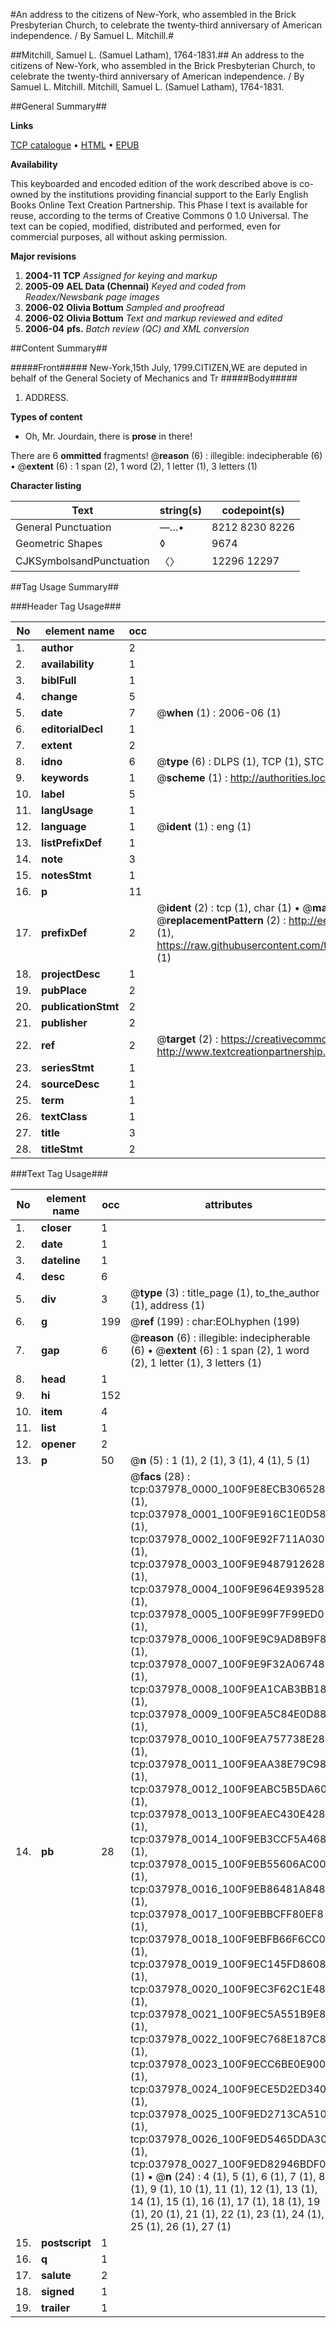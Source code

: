 #An address to the citizens of New-York, who assembled in the Brick Presbyterian Church, to celebrate the twenty-third anniversary of American independence. / By Samuel L. Mitchill.#

##Mitchill, Samuel L. (Samuel Latham), 1764-1831.##
An address to the citizens of New-York, who assembled in the Brick Presbyterian Church, to celebrate the twenty-third anniversary of American independence. / By Samuel L. Mitchill.
Mitchill, Samuel L. (Samuel Latham), 1764-1831.

##General Summary##

**Links**

[TCP catalogue](http://www.ota.ox.ac.uk/tcp/)  • 
[HTML](http://tei.it.ox.ac.uk/tcp/Texts-HTML/free/N28/N28508.html)  • 
[EPUB](http://tei.it.ox.ac.uk/tcp/Texts-EPUB/free/N28/N28508.epub)

**Availability**

This keyboarded and encoded edition of the
	       work described above is co-owned by the institutions
	       providing financial support to the Early English Books
	       Online Text Creation Partnership. This Phase I text is
	       available for reuse, according to the terms of Creative
	       Commons 0 1.0 Universal. The text can be copied,
	       modified, distributed and performed, even for
	       commercial purposes, all without asking permission.

**Major revisions**

1. __2004-11__ __TCP__ *Assigned for keying and markup*
1. __2005-09__ __AEL Data (Chennai)__ *Keyed and coded from Readex/Newsbank page images*
1. __2006-02__ __Olivia Bottum__ *Sampled and proofread*
1. __2006-02__ __Olivia Bottum__ *Text and markup reviewed and edited*
1. __2006-04__ __pfs.__ *Batch review (QC) and XML conversion*

##Content Summary##

#####Front#####
New-York,15th July, 1799.CITIZEN,WE are deputed in behalf of the General Society of Mechanics and Tr
#####Body#####

1. ADDRESS.

**Types of content**

  * Oh, Mr. Jourdain, there is **prose** in there!

There are 6 **ommitted** fragments! 
 @__reason__ (6) : illegible: indecipherable (6)  •  @__extent__ (6) : 1 span (2), 1 word (2), 1 letter (1), 3 letters (1)

**Character listing**


|Text|string(s)|codepoint(s)|
|---|---|---|
|General Punctuation|—…•|8212 8230 8226|
|Geometric Shapes|◊|9674|
|CJKSymbolsandPunctuation|〈〉|12296 12297|

##Tag Usage Summary##

###Header Tag Usage###

|No|element name|occ|attributes|
|---|---|---|---|
|1.|__author__|2||
|2.|__availability__|1||
|3.|__biblFull__|1||
|4.|__change__|5||
|5.|__date__|7| @__when__ (1) : 2006-06 (1)|
|6.|__editorialDecl__|1||
|7.|__extent__|2||
|8.|__idno__|6| @__type__ (6) : DLPS (1), TCP (1), STC (1), NOTIS (1), IMAGE-SET (1), EVANS-CITATION (1)|
|9.|__keywords__|1| @__scheme__ (1) : http://authorities.loc.gov/ (1)|
|10.|__label__|5||
|11.|__langUsage__|1||
|12.|__language__|1| @__ident__ (1) : eng (1)|
|13.|__listPrefixDef__|1||
|14.|__note__|3||
|15.|__notesStmt__|1||
|16.|__p__|11||
|17.|__prefixDef__|2| @__ident__ (2) : tcp (1), char (1)  •  @__matchPattern__ (2) : ([0-9\-]+):([0-9IVX]+) (1), (.+) (1)  •  @__replacementPattern__ (2) : http://eebo.chadwyck.com/downloadtiff?vid=$1&page=$2 (1), https://raw.githubusercontent.com/textcreationpartnership/Texts/master/tcpchars.xml#$1 (1)|
|18.|__projectDesc__|1||
|19.|__pubPlace__|2||
|20.|__publicationStmt__|2||
|21.|__publisher__|2||
|22.|__ref__|2| @__target__ (2) : https://creativecommons.org/publicdomain/zero/1.0/ (1), http://www.textcreationpartnership.org/docs/. (1)|
|23.|__seriesStmt__|1||
|24.|__sourceDesc__|1||
|25.|__term__|1||
|26.|__textClass__|1||
|27.|__title__|3||
|28.|__titleStmt__|2||


###Text Tag Usage###

|No|element name|occ|attributes|
|---|---|---|---|
|1.|__closer__|1||
|2.|__date__|1||
|3.|__dateline__|1||
|4.|__desc__|6||
|5.|__div__|3| @__type__ (3) : title_page (1), to_the_author (1), address (1)|
|6.|__g__|199| @__ref__ (199) : char:EOLhyphen (199)|
|7.|__gap__|6| @__reason__ (6) : illegible: indecipherable (6)  •  @__extent__ (6) : 1 span (2), 1 word (2), 1 letter (1), 3 letters (1)|
|8.|__head__|1||
|9.|__hi__|152||
|10.|__item__|4||
|11.|__list__|1||
|12.|__opener__|2||
|13.|__p__|50| @__n__ (5) : 1 (1), 2 (1), 3 (1), 4 (1), 5 (1)|
|14.|__pb__|28| @__facs__ (28) : tcp:037978_0000_100F9E8ECB306528 (1), tcp:037978_0001_100F9E916C1E0D58 (1), tcp:037978_0002_100F9E92F711A030 (1), tcp:037978_0003_100F9E9487912628 (1), tcp:037978_0004_100F9E964E939528 (1), tcp:037978_0005_100F9E99F7F99ED0 (1), tcp:037978_0006_100F9E9C9AD8B9F8 (1), tcp:037978_0007_100F9E9F32A06748 (1), tcp:037978_0008_100F9EA1CAB3BB18 (1), tcp:037978_0009_100F9EA5C84E0D88 (1), tcp:037978_0010_100F9EA757738E28 (1), tcp:037978_0011_100F9EAA38E79C98 (1), tcp:037978_0012_100F9EABC5B5DA60 (1), tcp:037978_0013_100F9EAEC430E428 (1), tcp:037978_0014_100F9EB3CCF5A468 (1), tcp:037978_0015_100F9EB55606AC00 (1), tcp:037978_0016_100F9EB86481A848 (1), tcp:037978_0017_100F9EBBCFF80EF8 (1), tcp:037978_0018_100F9EBFB66F6CC0 (1), tcp:037978_0019_100F9EC145FD8608 (1), tcp:037978_0020_100F9EC3F62C1E48 (1), tcp:037978_0021_100F9EC5A551B9E8 (1), tcp:037978_0022_100F9EC768E187C8 (1), tcp:037978_0023_100F9ECC6BE0E900 (1), tcp:037978_0024_100F9ECE5D2ED340 (1), tcp:037978_0025_100F9ED2713CA510 (1), tcp:037978_0026_100F9ED5465DDA30 (1), tcp:037978_0027_100F9ED82946BDF0 (1)  •  @__n__ (24) : 4 (1), 5 (1), 6 (1), 7 (1), 8 (1), 9 (1), 10 (1), 11 (1), 12 (1), 13 (1), 14 (1), 15 (1), 16 (1), 17 (1), 18 (1), 19 (1), 20 (1), 21 (1), 22 (1), 23 (1), 24 (1), 25 (1), 26 (1), 27 (1)|
|15.|__postscript__|1||
|16.|__q__|1||
|17.|__salute__|2||
|18.|__signed__|1||
|19.|__trailer__|1||
